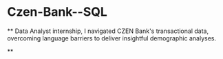 # Czen-Bank--SQL
** Data Analyst internship, I navigated CZEN Bank's transactional data, overcoming language barriers to deliver insightful demographic analyses.






**

